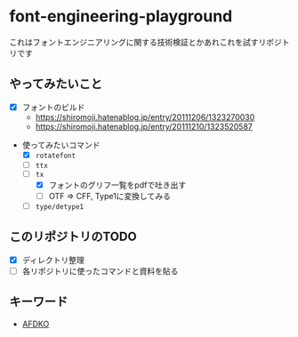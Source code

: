 # font-engineering-playground

これはフォントエンジニアリングに関する技術検証とかあれこれを試すリポジトリです

## やってみたいこと

- [x] フォントのビルド
  - https://shiromoji.hatenablog.jp/entry/20111206/1323270030
  - https://shiromoji.hatenablog.jp/entry/20111210/1323520587
- 使ってみたいコマンド
  - [x] `rotatefont`
  - [ ] `ttx`
  - [ ] `tx`
    - [x] フォントのグリフ一覧をpdfで吐き出す
    - [ ] OTF => CFF, Type1に変換してみる
  - [ ] `type/detype1`

## このリポジトリのTODO

- [x] ディレクトリ整理
- [ ] 各リポジトリに使ったコマンドと資料を貼る

## キーワード

- [AFDKO](https://github.com/adobe-type-tools/afdko) 
